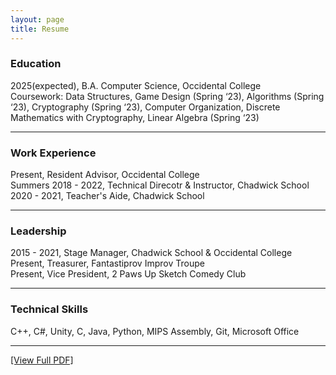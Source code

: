 ```yaml
---
layout: page
title: Resume
---
```


### Education  

2025(expected), B.A. Computer Science, Occidental College  
Coursework: Data Structures, Game Design (Spring ‘23), Algorithms (Spring ‘23), Cryptography (Spring ‘23), Computer Organization, Discrete Mathematics with Cryptography, Linear Algebra (Spring ‘23)    

-------------  

### Work Experience  

Present, Resident Advisor, Occidental College  
Summers 2018 - 2022, Technical Direcotr & Instructor, Chadwick School  
2020 - 2021, Teacher's Aide, Chadwick School  

-------------  

### Leadership  

2015 - 2021, Stage Manager, Chadwick School & Occidental College  
Present, Treasurer, Fantastiprov Improv Troupe  
Present, Vice President, 2 Paws Up Sketch Comedy Club

-------------  

### Technical Skills  

C\+\+, C\#, Unity, C, Java, Python, MIPS Assembly, Git, Microsoft Office  

-------------  

[\[View Full PDF\]](/Resume_Current.pdf)